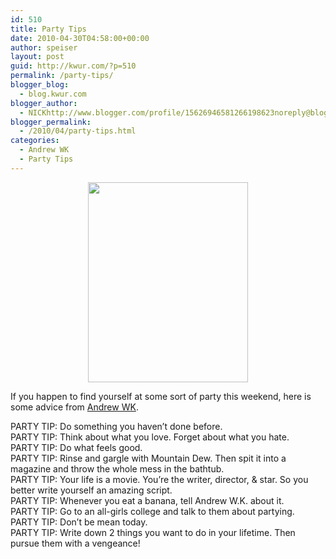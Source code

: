 ```yaml
---
id: 510
title: Party Tips
date: 2010-04-30T04:58:00+00:00
author: speiser
layout: post
guid: http://kwur.com/?p=510
permalink: /party-tips/
blogger_blog:
  - blog.kwur.com
blogger_author:
  - NICKhttp://www.blogger.com/profile/15626946581266198623noreply@blogger.com
blogger_permalink:
  - /2010/04/party-tips.html
categories:
  - Andrew WK
  - Party Tips
---
```

<div class="pf-content">
  <p>
    <a onblur="try {parent.deselectBloggerImageGracefully();} catch(e) {}" href="http://3.bp.blogspot.com/_UpnALNoBX88/S9pqy3tzQQI/AAAAAAAAAfI/y6b9F-CXW0g/s1600/03-20-10_1931.jpg"><img style="display:block; margin:0px auto 10px; text-align:center;cursor:pointer; cursor:hand;width: 256px; height: 320px;" src="http://3.bp.blogspot.com/_UpnALNoBX88/S9pqy3tzQQI/AAAAAAAAAfI/y6b9F-CXW0g/s320/03-20-10_1931.jpg" border="0" alt=""id="BLOGGER_PHOTO_ID_5465798519949574402" /></a>
  </p>
  
  <p>
    If you happen to find yourself at some sort of party this weekend, here is some advice from <a href="http://twitter.com/andrewwk">Andrew WK</a>.
  </p>
  
  <p>
    PARTY TIP: Do something you haven&#8217;t done before.<br />PARTY TIP: Think about what you love. Forget about what you hate.<br />PARTY TIP: Do what feels good.<br />PARTY TIP: Rinse and gargle with Mountain Dew. Then spit it into a magazine and throw the whole mess in the bathtub.<br />PARTY TIP: Your life is a movie. You&#8217;re the writer, director, & star. So you better write yourself an amazing script.<br />PARTY TIP: Whenever you eat a banana, tell Andrew W.K. about it.<br />PARTY TIP: Go to an all-girls college and talk to them about partying. <br />PARTY TIP: Don&#8217;t be mean today.<br />PARTY TIP: Write down 2 things you want to do in your lifetime. Then pursue them with a vengeance!
  </p>
</div>